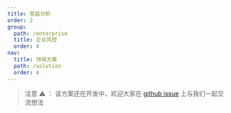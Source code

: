 ```yaml
---
title: 受益分析
order: 2
group:
  path: /enterprise
  title: 企业风控
  order: 4
nav:
  title: 领域方案
  path: /solution
  order: 4
---
```


> 注意 ⚠️ ： 该方案还在开发中，欢迎大家在 [github issue](https://github.com/antvis/Graphin/issues/211) 上与我们一起交流想法
